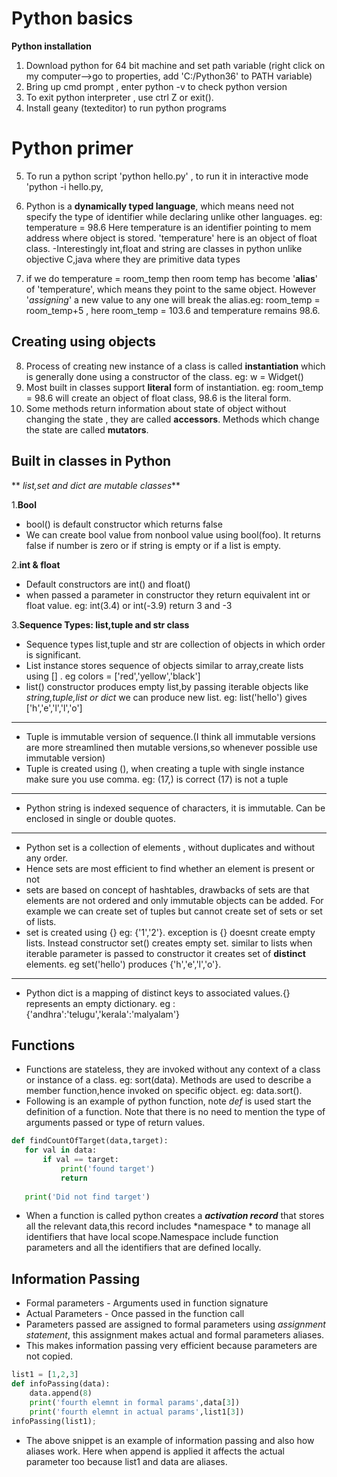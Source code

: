 
# Python basics 
**Python installation**

 1. Download python for 64 bit machine and set path variable (right click on my computer-->go to properties, add 'C:/Python36' to PATH variable)
 2. Bring up cmd prompt , enter python -v to check python version
 3. To exit python interpreter , use ctrl Z or exit().
 4. Install geany (texteditor) to run python programs

# **Python primer**

 5. To run a python script 'python hello.py' , to run it in interactive mode 'python -i hello.py,
 6. Python is a **dynamically typed language**, which means need not specify the type of identifier while declaring unlike other languages.
			 eg: temperature = 98.6
 Here temperature is an identifier pointing to mem address where object is stored. 'temperature' here is an object of float class.
-Interestingly int,float and string are classes in python unlike objective C,java where they are primitive data types

 7. if we do temperature = room_temp then room temp has become '**alias**' of 'temperature', which means they point to the same object. However '*assigning*' a new value to any one will break the alias.eg: room_temp = room_temp+5 , here room_temp = 103.6 and temperature remains 98.6.
## Creating using objects

 8. Process of creating new instance of a class is called **instantiation**  which is generally done using a constructor of the class. eg: w = Widget()
 9. Most built in classes support **literal** form of instantiation. eg: room_temp = 98.6 will create an object of float class, 98.6 is the literal form.
 10. Some methods return information about state of object without changing the state , they are called **accessors**. Methods which change the state are called **mutators**.
## Built in classes in Python
 ** *list,set and dict are mutable classes***

1.**Bool**
 - bool() is default constructor which returns false
 - We can create bool value from nonbool value using bool(foo). It returns false if number is zero or if string is empty or if a list is empty.
 

2.**int & float**

 - Default constructors are int() and float()
 - when passed a parameter in constructor they return equivalent int or float value. eg: int(3.4) or int(-3.9) return 3 and -3
 

3.**Sequence Types: list,tuple and str class**

 - Sequence types list,tuple and str are collection of objects in which order is significant.
 - List instance stores sequence of objects similar to array,create lists using [] . eg colors = ['red','yellow','black']
 - list() constructor produces empty list,by passing iterable objects like *string,tuple,list or dict* we can produce new list. eg: list('hello') gives ['h','e','l','l','o']

----------

 - Tuple is immutable version of sequence.(I think all immutable versions are more streamlined then mutable versions,so whenever possible use immutable version)
 - Tuple is created using (),  when creating a tuple with single instance make sure you use comma. eg: (17,) is correct (17) is not a tuple


----------

 - Python string is indexed sequence of characters, it is immutable. Can be enclosed in single or double quotes.

----------

 - Python set is a collection of elements , without duplicates and without any order.
 - Hence sets are most efficient to find whether an element is present or not
 - sets are based on concept of hashtables, drawbacks of sets are that elements are not ordered and only immutable objects can be added. For example we can create set of tuples but cannot create set of sets or set of lists.
 - set is created using {} eg: {'1','2'}. exception is {} doesnt create empty lists. Instead constructor set() creates empty set. similar to lists when iterable parameter is passed to constructor it creates set of **distinct** elements. eg set('hello') produces {'h','e','l','o'}.


----------

 - Python dict is a mapping of distinct keys to associated values.{} represents an empty dictionary. eg : {'andhra':'telugu','kerala':'malyalam'}
  ## Functions
 
 - Functions are stateless, they are invoked without any context of a class or instance of a class. eg: sort(data). Methods are used to describe a member function,hence invoked on specific object. eg: data.sort().
 -  Following is an example of python function, note *def* is used start the definition of a function. Note that there is no need to mention the type of arguments passed or type of return values.

 ```python
 def findCountOfTarget(data,target):
    for val in data:
        if val == target:
            print('found target')
            return
        
    print('Did not find target')
```
- When a function is called python creates a ***activation record*** that stores all the relevant data,this record includes *namespace * to manage all identifiers that have local scope.Namespace include function parameters and all the identifiers that are defined locally.
## Information Passing

 - Formal parameters - Arguments used in function signature
 - Actual Parameters - Once passed in the function call
 - Parameters passed are assigned to formal parameters using *assignment statement*, this assignment makes actual and formal parameters aliases.
 - This makes information passing very efficient because parameters are not copied.
```Python
list1 = [1,2,3]
def infoPassing(data):
    data.append(8)
    print('fourth elemnt in formal params',data[3])
    print('fourth elemnt in actual params',list1[3])
infoPassing(list1);
```
- The above snippet is an example of information passing and also how aliases work. Here when append is applied it affects the actual parameter too because list1 and data are aliases.





 
 

 

